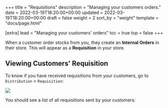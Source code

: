 +++
title = "Requisitions"
description = "Managing your customers orders."
date = 2022-03-19T18:20:00+00:00
updated = 2022-03-19T18:20:00+00:00
draft = false
weight = 2
sort_by = "weight"
template = "docs/page.html"

[extra]
lead = "Managing your customers' orders"
toc = true
top = false
+++

When a customer order stocks from you, they create an **Internal Orders** in their store. This will appear as a **Requisition** in your store. 

## Viewing Customers' Requisition

To know if you have received requisitions from your customers, go to `Distribution` > `Requisition`: 

![](/docs/distribution/req_gotoreq2.png)

You should see a list of all requisitions sent by your customers: 



